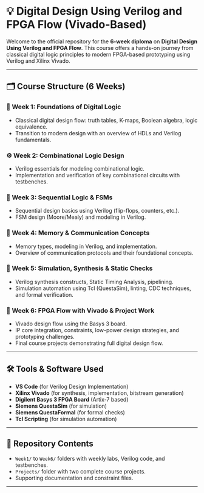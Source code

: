 # 💡 Digital Design Using Verilog and FPGA Flow (Vivado-Based)

Welcome to the official repository for the **6-week diploma** on **Digital Design Using Verilog and FPGA Flow**. This course offers a hands-on journey from classical digital logic principles to modern FPGA-based prototyping using Verilog and Xilinx Vivado.

---

## 🗂️ Course Structure (6 Weeks)

### 📘 Week 1: Foundations of Digital Logic
- Classical digital design flow: truth tables, K-maps, Boolean algebra, logic equivalence.
- Transition to modern design with an overview of HDLs and Verilog fundamentals.

### ⚙️ Week 2: Combinational Logic Design
- Verilog essentials for modeling combinational logic.
- Implementation and verification of key combinational circuits with testbenches.

### 🔁 Week 3: Sequential Logic & FSMs
- Sequential design basics using Verilog (flip-flops, counters, etc.).
- FSM design (Moore/Mealy) and modeling in Verilog.

### 💾 Week 4: Memory & Communication Concepts
- Memory types, modeling in Verilog, and implementation.
- Overview of communication protocols and their foundational concepts.

### 🧪 Week 5: Simulation, Synthesis & Static Checks
- Verilog synthesis constructs, Static Timing Analysis, pipelining.
- Simulation automation using Tcl (QuestaSim), linting, CDC techniques, and formal verification.

### 🔧 Week 6: FPGA Flow with Vivado & Project Work
- Vivado design flow using the Basys 3 board.
- IP core integration, constraints, low-power design strategies, and prototyping challenges.
- Final course projects demonstrating full digital design flow.

---

## 🛠️ Tools & Software Used

- **VS Code** (for Verilog Design Implementation)
- **Xilinx Vivado** (for synthesis, implementation, bitstream generation)
- **Digilent Basys 3 FPGA Board** (Artix-7 based)
- **Siemens QuestaSim** (for simulation)
- **Siemens QuestaFormal** (for formal checks)
- **Tcl Scripting** (for simulation automation)

---

## 📁 Repository Contents

- `Week1/` to `Week6/` folders with weekly labs, Verilog code, and testbenches.
- `Projects/` folder with two complete course projects.
- Supporting documentation and constraint files.

---

